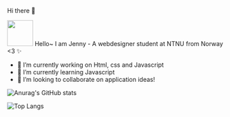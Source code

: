 Hi there 👋 





<img src="https://i.pinimg.com/originals/32/40/ab/3240abd20459fb3b8cc4ac6919dac2a4.gif"  width="60" height="60" /> Hello~ I am Jenny -  A webdesigner student at NTNU from Norway <3 ✨

- 🔭 I’m currently working on Html, css and Javascript
- 🌱 I’m currently learning Javascript
- 👯 I’m looking to collaborate on application ideas!

![Anurag's GitHub stats](https://github-readme-stats.vercel.app/api?username=Jendeuk&theme=omni&show_icons=true)

![Top Langs](https://github-readme-stats.vercel.app/api/top-langs/?username=Jendeuk&theme=tokyonight)

